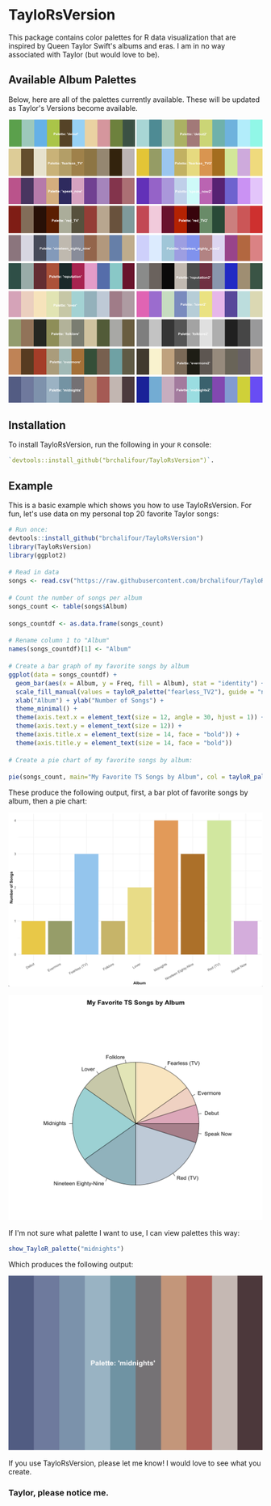 
# TayloRsVersion

<!-- badges: start -->
<!-- badges: end -->

This package contains color palettes for R data visualization that are inspired by Queen Taylor Swift's albums and eras. I am in no way associated with Taylor (but would love to be). 

## Available Album Palettes

Below, here are all of the palettes currently available. These will be updated as Taylor's Versions become available.

![All Palettes](tay_pals.png)

## Installation

To install TayloRsVersion, run the following in your `R` console:

``` r
`devtools::install_github("brchalifour/TayloRsVersion")`.
```

## Example

This is a basic example which shows you how to use TayloRsVersion. For fun, let's use data on my personal top 20 favorite Taylor songs:

``` r
# Run once: 
devtools::install_github("brchalifour/TayloRsVersion")
library(TayloRsVersion)
library(ggplot2)

# Read in data
songs <- read.csv("https://raw.githubusercontent.com/brchalifour/TayloRsVersion/master/TS_data.csv")

# Count the number of songs per album
songs_count <- table(songs$Album)

songs_countdf <- as.data.frame(songs_count)

# Rename column 1 to "Album"
names(songs_countdf)[1] <- "Album"

# Create a bar graph of my favorite songs by album
ggplot(data = songs_countdf) + 
  geom_bar(aes(x = Album, y = Freq, fill = Album), stat = "identity") + 
  scale_fill_manual(values = tayloR_palette("fearless_TV2"), guide = "none") + 
  xlab("Album") + ylab("Number of Songs") + 
  theme_minimal() +
  theme(axis.text.x = element_text(size = 12, angle = 30, hjust = 1)) +
  theme(axis.text.y = element_text(size = 12)) +
  theme(axis.title.x = element_text(size = 14, face = "bold")) +
  theme(axis.title.y = element_text(size = 14, face = "bold"))
  
# Create a pie chart of my favorite songs by album:

pie(songs_count, main="My Favorite TS Songs by Album", col = tayloR_palette("lover"))

```
These produce the following output, first, a bar plot of favorite songs by album, then a pie chart:

![Top 20 Favorite Taylor Songs - Bar Plot](Bar_plot_songs.png)

![Top 20 Favorite Taylor Songs - Pie Chart](Top20.png)

If I'm not sure what palette I want to use, I can view palettes this way:

``` r
show_TayloR_palette("midnights")
```
Which produces the following output:

![Midnights Colors](midnights.png)

If you use TayloRsVersion, please let me know! I would love to see what you create.

### Taylor, please notice me.
